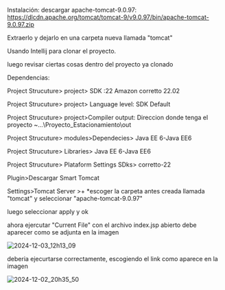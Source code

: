 Instalación:
descargar apache-tomcat-9.0.97:
https://dlcdn.apache.org/tomcat/tomcat-9/v9.0.97/bin/apache-tomcat-9.0.97.zip

Extraerlo y dejarlo en una carpeta nueva llamada "tomcat"

Usando Intellij para clonar el proyecto.

luego revisar ciertas cosas dentro del proyecto ya clonado

Dependencias: 

Project Strucuture> project> SDK :22 Amazon corretto 22.02

Project Strucuture> project> Language level: SDK Default

Project Strucuture> project>Compiler output: Direccion donde tenga el proyecto ~\...\Proyecto_Estacionamiento\out

Project Strucuture> modules>Dependecies> Java EE 6-Java EE6

Project Strucuture> Libraries> Java EE 6-Java EE6

Project Strucuture> Plataform Settings SDks> corretto-22

Plugin>Descargar Smart Tomcat

Settings>Tomcat Server >+ *escoger la carpeta antes creada llamada "tomcat" y seleccionar "apache-tomcat-9.0.97"

luego seleccionar apply y ok

ahora ejercutar "Current File" con el archivo index.jsp abierto debe aparecer como se adjunta en la imagen


![2024-12-03_12h13_09](https://github.com/user-attachments/assets/b147aaaf-0316-4376-afc2-5080b6b8f9fd)


deberia ejecurtarse correctamente, escogiendo el link como aparece en la imagen 

![2024-12-02_20h35_50](https://github.com/user-attachments/assets/581ca1e8-dcbb-481f-b111-1e321c4a57d1)


